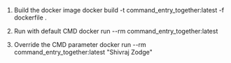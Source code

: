 1. Build the docker image
    docker build -t command_entry_together:latest -f dockerfile . 

2. Run with default CMD
    docker run --rm command_entry_together:latest

3. Override the CMD parameter
    docker run --rm command_entry_together:latest "Shivraj Zodge"
